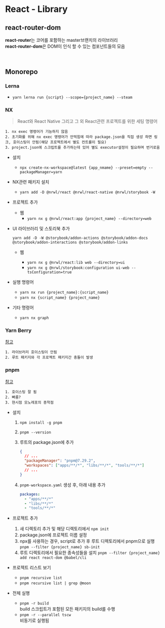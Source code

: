 # React - Library

## react-router-dom

**react-router**는 코어를 포함하는 master브랜치의 라이브러리\
**react-router-dom**은 DOM이 인식 할 수 있는 컴포넌트들의 모음

<br />

## Monorepo

### Lerna

- `yarn lerna run {script} --scope={project_name} --steam`

### NX

> React와 React Native 그리고 그 외 React관련 프로젝트를 위한 세팅 명령어

```text
1. nx exec 명령어가 기능하지 않음
2. 초기화를 위해 nx exec 명령어가 안먹힘에 따라 package.json을 직접 생성 하면 링크, 호이스팅이 안됨(해당 프로젝트에서 별도 컨트롤이 필요)
3. project.json에 스크립트를 추가하는데 있어 별도 executor설정이 필요하며 번거로움
```

- 설치

  - `npx create-nx-workspace@latest {app_nmame} --preset=empty --packageManager=yarn`

- NX관련 패키지 설치

  - `yarn add -D @nrwl/react @nrwl/react-native @nrwl/storybook -W`

- 프로젝트 추가

  - 웹
    - `yarn nx g @nrwl/react:app {project_name} --directory=web`

- UI 라이브러리 및 스토리북 추가

  `yarn add -D -W @storybook/addon-actions @storybook/addon-docs @storybook/addon-interactions @storybook/addon-links`

  - 웹

    - `yarn nx g @nrwl/react:lib web --directory=ui`
    - `yarn nx g @nrwl/storybook:configuration ui-web --tsConfiguration=true`

- 실행 명령어

  - `yarn nx run {project_name}:{script_name}`
  - `yarn nx {script_name} {project_name}`

- 기타 명령어
  - `yarn nx graph`

### Yarn Berry

[참고](../JavaScript/NPM.md#yarn)

```text
1. 라이브러리 호이스팅이 안됨
2. 루트 패키지와 각 프로젝트 패키지간 충돌이 발생
```

### pnpm

[참고](https://pnpm.io/)

```text
1. 호이스팅 잘 됨
2. 빠름?
3. 현시점 모노레포의 종착점
```

- 설치

  1. `npm install -g pnpm`
  2. `pnpm --version`
  3. 루트의 package.json에 추가

     ```json
     {
       // ...
       "packageManager": "pnpm@7.29.2",
       "workspaces": ["apps/**/*", "libs/**/*", "tools/**/*"]
       // ...
     }
     ```

  4. `pnpm-workspace.yaml` 생성 후, 아래 내용 추가
     ```yml
     packages:
       - "apps/**/*"
       - "libs/**/*"
       - "tools/**/*"
     ```

- 프로젝트 추가

  1. 새 디렉토리 추가 및 해당 디렉토리에서 `npm init`
  2. package.json에 프로젝트 이름 설정
  3. npx를 사용하는 경우, script로 추가 후 루트 디렉토리에서 pnpm으로 실행
     `pnpm --filter {project_name} sb-init`
  4. 루트 디렉토리에서 필요한 종속성들을 설치
     `pnpm --filter {project_name} add react react-dom @babel/cli`

- 프로젝트 리스트 보기

  - `pnpm recursive list`
  - `pnpm recursive list | grep @moon`

- 전체 실행
  - `pnpm -r build`\
    build 스크립트가 포함된 모든 패키지의 build를 수행
  - `pnpm -r --parallel tscw`\
    비동기로 실행됨
